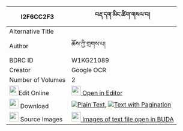 |I2F6CC2F3|བརྡ་དག་མིང་ཚིག་གསལ་བ། 
| --- | --- 
|Alternative Title |
|Author| ཆོས་ཀྱི་གྲགས་པ།
|BDRC ID | W1KG21089
|Creator | Google OCR
|Number of Volumes| 2
|<img width="25" src="https://img.icons8.com/color/25/000000/edit-property.png">Edit Online| [<img width="25" src="https://avatars.githubusercontent.com/u/45091458?s=200&v=4"> Open in Editor](http://editor.openpecha.org/I2F6CC2F3)
|<img width="25" src="https://img.icons8.com/fluent/48/000000/download-2.png"/>  Download | [![](https://img.icons8.com/color/20/000000/txt.png)Plain Text](https://github.com/Openpecha/I2F6CC2F3/releases/download/v2/dadak_mingtsik_salwa_plain_I2F6CC2F3.zip), [![](https://img.icons8.com/color/20/000000/txt.png)Text with Pagination](https://github.com/Openpecha/I2F6CC2F3/releases/download/v2/dadak_mingtsik_salwa_pages_I2F6CC2F3.zip)
|<img width="25" src="https://img.icons8.com/plasticine/100/000000/pictures-folder.png"/>  Source Images | [<img width="25" src="https://library.bdrc.io/icons/BUDA-small.svg"> Images of text file open in BUDA](https://library.bdrc.io/show/bdr:W1KG21089)